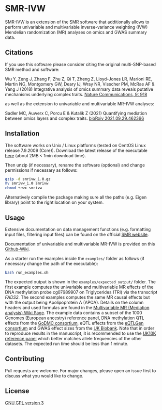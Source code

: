 # SMR-IVW

SMR-IVW is an extension of the [SMR](https://cnsgenomics.com/software/smr/) software that additionally allows to perform univariable and multivariable inverse-variance weighting (IVW) Mendelian randomization (MR) analyses on omics and GWAS summary data.

## Citations

If you use this software please consider citing the original multi-SNP-based SMR method and software:

Wu Y, Zeng J, Zhang F, Zhu Z, Qi T, Zheng Z, Lloyd-Jones LR, Marioni RE, Martin NG, Montgomery GW, Deary IJ, Wray NR, Visscher PM, McRae AF & Yang J (2018) Integrative analysis of omics summary data reveals putative mechanisms underlying complex traits. [Nature Communications, 9: 918](https://doi.org/10.1038/s41467-018-03371-0)

as well as the extension to univariable and multivariable MR-IVW analyses:

Sadler MC, Auwerx C, Porcu E & Kutalik Z (2021) Quantifying mediation between omics layers and complex traits. [bioRxiv 2021.09.29.462396]( https://doi.org/10.1101/2021.09.29.462396)

## Installation

The software works on Unix / Linux platforms (tested on CentOS Linux release 7.9.2009 (Core)). Download the latest release of the executable [here](https://github.com/masadler/smrivw/releases) (about 2MB < 1min download time). 

Then unzip (if necessary), rename the software (optional) and change permissions if necessary as follows:

```bash
gzip -d smrivw_1.0.gz
mv smrivw_1.0 smrivw
chmod +rwx smrivw
```

Alternatively compile the package making sure all the paths (e.g. Eigen library) point to the right location on your system.

## Usage

Extensive documentation on data management functions (e.g. formatting input files, filtering input files) can be found on the official [SMR website](https://cnsgenomics.com/software/smr/). 

Documentation of univariable and multivariable MR-IVW is provided on this [Github-Wiki](https://github.com/masadler/smrivw/wiki).

As a starter run the examples inside the `examples/` folder as follows (if necessary change the path of the executable):

```bash
bash run_examples.sh
```

The expected output is shown in the `examples/expected_output/` folder. The first example computes the univariable and multivariable MR effects of the DNA methylation probe cg07689907 on Triglycerides (TRI) via the transcript *FADS2*. The second examples computes the same MR causal effects but with the output being Apolipoprotein A (APOA). Details on the column headers and used formulas are found in the [Multivariable MR (Mediation analysis) Wiki Page](https://github.com/masadler/smrivw/wiki/Multivariable-MR-(Mediation-analysis)). The example data contains a subset of the 1000 Genomes (European ancestry) reference panel, DNA methylation QTL effects from the [GoDMC consortium](http://mqtldb.godmc.org.uk/downloads), eQTL effects from the [eQTLGen consortium](https://www.eqtlgen.org/cis-eqtls.html) and GWAS effect sizes from the [UK Biobank](http://www.nealelab.is/uk-biobank). Note that in order to reproduce results in the manuscript, it is recommended to use the [UK10K reference panel](https://doi.org/10.1038/nature14962) which better matches allele frequencies of the other datasets. The expected run time should be less than 1 minute.

## Contributing
Pull requests are welcome. For major changes, please open an issue first to discuss what you would like to change.

## License
[GNU GPL version 3](https://www.gnu.org/licenses/gpl-3.0.en.html)
